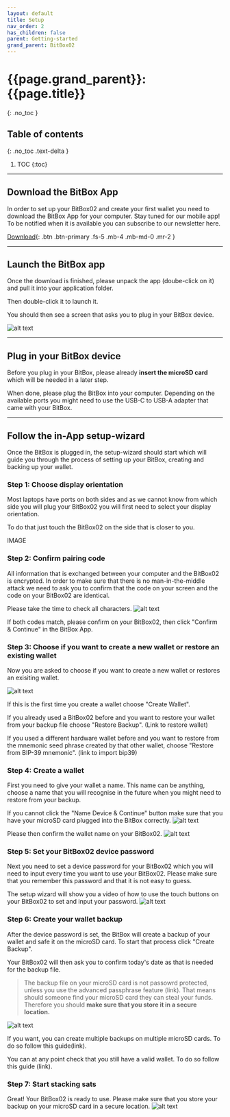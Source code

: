 ```yaml
---
layout: default
title: Setup
nav_order: 2
has_children: false
parent: Getting-started
grand_parent: BitBox02
---
```


# {{page.grand_parent}}: {{page.title}}
{: .no_toc }

## Table of contents
{: .no_toc .text-delta }

1. TOC
{:toc}

---

## Download the BitBox App
In order to set up your BitBox02 and create your first wallet you need to download the BitBox App for your computer.
Stay tuned for our mobile app! To be notified when it is available you can subscribe to our newsletter here.

[Download](https://shiftcrypto.ch/start/){: .btn .btn-primary .fs-5 .mb-4 .mb-md-0 .mr-2 }


---

## Launch the BitBox app

Once the download is finished, please unpack the app (doube-click on it) and pull it into your application folder.

Then double-click it to launch it.

You should then see a screen that asks you to plug in your BitBox device.

![alt text]({{site.baseurl}}/assets/images/BitBoxApp/BitBox_App_waiting.png  "BitBox App")


---

## Plug in your BitBox device
Before you plug in your BitBox, please already **insert the microSD card** which will be needed in a later step.

When done, please plug the BitBox into your computer. Depending on the available ports you might need to use the USB-C to USB-A adapter that came with your BitBox.

---

## Follow the in-App setup-wizard

Once the BitBox is plugged in, the setup-wizard should start which will guide you through the process of setting up your BitBox, creating and backing up your wallet.

### Step 1: Choose display orientation
Most laptops have ports on both sides and as we cannot know from which side you will plug your BitBox02 you will first need to select your display orientation.

To do that just touch the BitBox02 on the side that is closer to you.

IMAGE

### Step 2: Confirm pairing code
All information that is exchanged between your computer and the BitBox02 is encrypted. In order to make sure that there is no man-in-the-middle attack we need to ask you to confirm that the code on your screen and the code on your BitBox02 are identical.

Please take the time to check all characters.
![alt text]({{site.baseurl}}/assets/images/BitBox02_wizard/step2.png  "BitBox App")

If both codes match, please confirm on your BitBox02, then click "Confirm & Continue" in the BitBox App.
### Step 3: Choose if you want to create a new wallet or restore an existing wallet

Now you are asked to choose if you want to create a new wallet or restores an exisiting wallet.

![alt text]({{site.baseurl}}/assets/images/BitBox02_wizard/step3.png  "BitBox App")

If this is the first time you create a wallet choose "Create Wallet".

If you already used a BitBox02 before and you want to restore your wallet from your backup file choose "Restore Backup". (Link to restore wallet)

If you used a different hardware wallet before and you want to restore from the mnemonic seed phrase created by that other wallet, choose "Restore from BIP-39 mnemonic". (link to import bip39)

### Step 4: Create a wallet
First you need to give your wallet a name. This name can be anything, choose a name that you will recognise in the future when you might need to restore from your backup.

If you cannot click the "Name Device & Continue" button make sure that you have your microSD card plugged into the BitBox correctly.
![alt text]({{site.baseurl}}/assets/images/BitBox02_wizard/step4b.png  "BitBox App")

Please then confirm the wallet name on your BitBox02.
![alt text]({{site.baseurl}}/assets/images/BitBox02_wizard/step4c.png  "BitBox App")

### Step 5: Set your BitBox02 device password
Next you need to set a device password for your BitBox02 which you will need to input every time you want to use your BitBox02. Please make sure that you remember this password and that it is not easy to guess.

The setup wizard will show you a video of how to use the touch buttons on your BitBox02 to set and input your password.
![alt text]({{site.baseurl}}/assets/images/BitBox02_wizard/step5.png  "BitBox App")

### Step 6: Create your wallet backup
After the device password is set, the BitBox will create a backup of your wallet and safe it on the microSD card. To start that process click "Create Backup".

Your BitBox02 will then ask you to confirm today's date as that is needed for the backup file.

> The backup file on your microSD card is not passowrd protected, unless you use the advanced passphrase feature (link). That means should someone find your microSD card they can steal your funds. Therefore you should **make sure that you store it in a secure location.**

![alt text]({{site.baseurl}}/assets/images/BitBox02_wizard/step6.png  "BitBox App")

If you want, you can create multiple backups on multiple microSD cards. To do so follow this guide(link).

You can at any point check that you still have a valid wallet. To do so follow this guide (link).



### Step 7: Start stacking sats

Great! Your BitBox02 is ready to use. Please make sure that you store your backup on your microSD card in a secure location.
![alt text]({{site.baseurl}}/assets/images/BitBox02_wizard/step7.png  "BitBox App")
